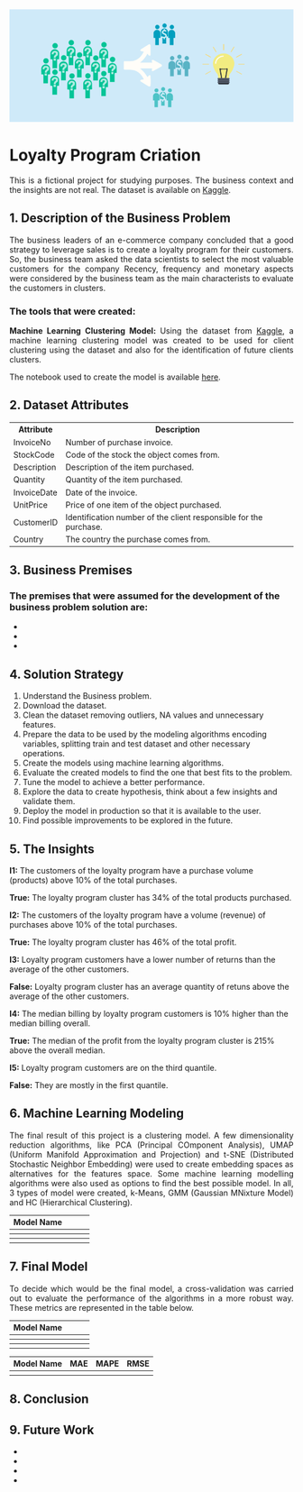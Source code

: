 <img src="images/loyalty_program.png" alt="logo" style="zoom:100%;" />

<h1>Loyalty Program Criation</h1>

<p align="justify">This is a fictional project for studying purposes. The business context and the insights are not real. 
The dataset is available on <a href="https://www.kaggle.com/code/cheekonglim/uk-high-value-customers-identification/notebook" target="_blank">Kaggle</a>.</p>

<h2>1. Description of the Business Problem</h2>

<p align="justify">The business leaders of an e-commerce company concluded that a good strategy to leverage sales is to create a loyalty program for their customers. So, the business team asked the data scientists to select the most valuable customers for the company Recency, frequency and monetary aspects were considered by the business team as the main characterists to evaluate the customers in clusters.</p>

<h3>The tools that were created:</h3>

<p align="justify"><b>Machine Learning Clustering Model: </b>Using the dataset from <a href="https://www.kaggle.com/code/cheekonglim/uk-high-value-customers-identification/notebook" target="_blank">Kaggle</a>, a machine learning clustering model was created to be used for client clustering using the dataset and also for the identification of future clients clusters.</p> The notebook used to create the model is available <a href="https://github.com/m4theus4ndr4de/clustering-loyalty-program-creation/blob/main/notebooks/clustering_c8.ipynb" target="_blank">here</a>.</p>

<h2>2. Dataset Attributes</h2>

<table style="width:100%">
<tr><th>Attribute</th><th>Description</th></tr>
<tr><td>InvoiceNo</td><td>Number of purchase invoice.</td></tr>
<tr><td>StockCode</td><td>Code of the stock the object comes from.</td></tr>
<tr><td>Description</td><td>Description of the item purchased.</td></tr>
<tr><td>Quantity</td><td>Quantity of the item purchased.</td></tr>
<tr><td>InvoiceDate</td><td>Date of the invoice.</td></tr>
<tr><td>UnitPrice</td><td>Price of one item of the object purchased.</td></tr>
<tr><td>CustomerID</td><td>Identification number of the client responsible for the purchase.</td></tr>
<tr><td>Country</td><td>The country the purchase comes from.</td></tr>
</table>

<h2>3. Business Premises</h2>

<h3>The premises that were assumed for the development of the business problem solution are:</h3>

<ul>
<li></li>
<li></li>
<li></li>
</ul>

<h2>4. Solution Strategy</h2>

<ol>
<li>Understand the Business problem.</li>
<li>Download the dataset.</li>
<li>Clean the dataset removing outliers, NA values and unnecessary features.</li>
<li>Prepare the data to be used by the modeling algorithms encoding variables, splitting train and test dataset and other necessary operations.</li>
<li>Create the models using machine learning algorithms.</li>
<li>Evaluate the created models to find the one that best fits to the problem.</li>
<li>Tune the model to achieve a better performance.</li>
<li>Explore the data to create hypothesis, think about a few insights and validate them.</li>
<li>Deploy the model in production so that it is available to the user.</li>
<li>Find possible improvements to be explored in the future.</li>
</ol>

<h2>5. The Insights</h2>

<p><b>I1:</b> The customers of the loyalty program have a purchase volume (products) above 10% of the total purchases.</p>
<p><b>True:</b> The loyalty program cluster has 34% of the total products purchased.</p>
<p><b>I2:</b> The customers of the loyalty program have a volume (revenue) of purchases above 10% of the total purchases.</p>
<p><b>True:</b> The loyalty program cluster has 46% of the total profit.</p>
<p><b>I3:</b> Loyalty program customers have a lower number of returns than the average of the other customers.</p>
<p><b>False:</b> Loyalty program cluster has an average quantity of retuns above the average of the other customers.</p>
<p><b>I4:</b> The median billing by loyalty program customers is 10% higher than the median billing overall.</p>
<p><b>True:</b> The median of the profit from the loyalty program cluster is 215% above the overall median.</p>
<p><b>I5:</b> Loyalty program customers are on the third quantile.</p>
<p><b>False:</b> They are mostly in the first quantile.</p>

<h2>6. Machine Learning Modeling</h2>

<p align="justify">The final result of this project is a clustering model. A few dimensionality reduction algorithms, like PCA (Principal COmponent Analysis), UMAP (Uniform Manifold Approximation and Projection) and t-SNE (Distributed Stochastic Neighbor Embedding) were used to create embedding spaces as alternatives for the features space. Some machine learning modelling algorithms were also used as options to find the best possible model. In all, 3 types of model were created, k-Means, GMM (Gaussian MNixture Model) and HC (Hierarchical Clustering).</p>

<p align="justify"></p>

<table style="width:100%">
<tr><th>Model Name</th><th></th><th></th><th></th></tr>
<tr><th></th><th></th><th></th><th></th></tr>
<tr><th></th><th></th><th></th><th></th></tr>
<tr><th></th><th></th><th></th><th></th></tr>
</table>

<h2>7. Final Model</h2>

<p align="justify">To decide which would be the final model, a cross-validation was carried out to evaluate the performance of the algorithms in a more robust way. These metrics are represented in the table below.</p>

<table style="width:100%">
<tr><th>Model Name</th><th></th><th></th><th></th></tr>
<tr><th></th><th></th><th></th><th></th></tr>
<tr><th></th><th></th><th></th><th></th></tr>
<tr><th></th><th></th><th></th><th></th></tr>
</table>

<p align="justify"></p>

<table style="width:100%">
<tr><th>Model Name</th><th>MAE</th><th>MAPE</th><th>RMSE</th></tr>
<tr><th></th><th></th><th></th><th></th></tr>
</table>

<h2>8. Conclusion</h2>

<p align="justify"></p>

<h2>9. Future Work</h2>

<ul>
<li></li>
<li></li>
<li></li>
<li></li>
</ul>
